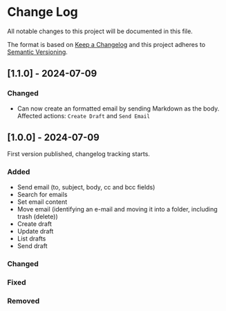 # Change Log
All notable changes to this project will be documented in this file.
 
The format is based on [Keep a Changelog](http://keepachangelog.com/)
and this project adheres to [Semantic Versioning](http://semver.org/).
 
## [1.1.0] - 2024-07-09

### Changed

- Can now create an formatted email by sending Markdown as the body. Affected actions: `Create Draft` and `Send Email` 

## [1.0.0] - 2024-07-09
 
First version published, changelog tracking starts.
 
### Added
- Send email (to, subject, body, cc and bcc fields)
- Search for emails
- Set email content
- Move email (identifying an e-mail and moving it into a folder, including trash (delete))
- Create draft
- Update draft
- List drafts
- Send draft

### Changed
 
### Fixed

### Removed